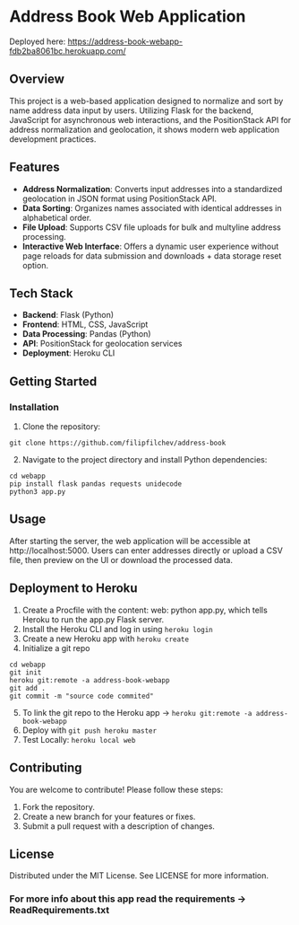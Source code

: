 # Address Book Web Application

Deployed here: https://address-book-webapp-fdb2ba8061bc.herokuapp.com/

## Overview

This project is a web-based application designed to normalize and sort by name address data input by users. 
Utilizing Flask for the backend, JavaScript for asynchronous web interactions, and the PositionStack API for address normalization and geolocation, it shows modern web application development practices. 

## Features

- **Address Normalization**: Converts input addresses into a standardized geolocation in JSON format using PositionStack API.
- **Data Sorting**: Organizes names associated with identical addresses in alphabetical order.
- **File Upload**: Supports CSV file uploads for bulk and multyline address processing.
- **Interactive Web Interface**: Offers a dynamic user experience without page reloads for data submission and downloads + data storage reset option.

## Tech Stack

- **Backend**: Flask (Python)
- **Frontend**: HTML, CSS, JavaScript
- **Data Processing**: Pandas (Python)
- **API**: PositionStack for geolocation services
- **Deployment**: Heroku CLI

## Getting Started

### Installation

1. Clone the repository:

```
git clone https://github.com/filipfilchev/address-book
```
2. Navigate to the project directory and install Python dependencies:

```
cd webapp
pip install flask pandas requests unidecode
python3 app.py

```

## Usage

After starting the server, the web application will be accessible at http://localhost:5000. Users can enter addresses directly or upload a CSV file, then preview on the UI or download the processed data.

## Deployment to Heroku

1. Create a Procfile with the content: web: python app.py, which tells Heroku to run the app.py Flask server.
2. Install the Heroku CLI and log in using ```heroku login```
3. Create a new Heroku app with ```heroku create```
4. Initialize a git repo

```
cd webapp
git init 
heroku git:remote -a address-book-webapp
git add .
git commit -m "source code commited"
```
5. To link the git repo to the Heroku app -> ```heroku git:remote -a address-book-webapp```
6. Deploy with ```git push heroku master```
7. Test Locally: ```heroku local web```


## Contributing

You are welcome to contribute! Please follow these steps:

1. Fork the repository.
2. Create a new branch for your features or fixes.
3. Submit a pull request with a description of changes.


## License

Distributed under the MIT License. See LICENSE for more information.


### For more info about this app read the requirements -> ReadRequirements.txt
